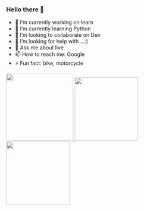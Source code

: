 ### Hello there 👋

- 🔭 I’m currently working on learn
- 🌱 I’m currently learning Python
- 👯 I’m looking to collaborate on Dev
- 🤔 I’m looking for help with ...:)
- 💬 Ask me about live
- 📫 How to reach me: Google
- ⚡ Fun fact: bike, motorcycle


<div>
    <a href="https://github.com/borthpoa/">
<img height="180em" src="https://github-readme-stats.vercel.app/api?username=borthpoa&show_icons=true&theme=tokyonight"/>
<img height="170em" src="https://github-readme-stats.vercel.app/api/top-langs/?username=borthpoa&show_icons=true&theme=dark"/>
        <img height="170em" src="[https://github-readme-stats.vercel.app/api/top-langs/?username=borthpoa&show_icons=true&theme=dark](https://github-readme-stats.vercel.app/api/pin/?username=borthpoa&repo=github-readme-stats)"/>
  </div>
